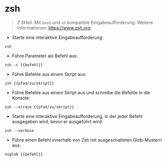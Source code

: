 # zsh

> Z SHell.
> Mit `bash` und `sh` kompatible Eingabeaufforderung.
> Weitere Informationen: <https://www.zsh.org>.

- Starte eine interaktive Eingabeaufforderung:

`zsh`

- Führe Parameter als Befehl aus:

`zsh -c {{befehl}}`

- Führe Befehle aus einem Skript aus:

`zsh {{pfad/zu/skript}}`

- Führe Befehle aus einem Skript aus und schreibe die Befehle in die Konsole:

`zsh --xtrace {{pfad/zu/skript}}`

- Starte eine interaktive Eingabeaufforderung, in der jeder Befehl ausgegeben wird, bevor er ausgeführt wird:

`zsh --verbose`

- Führe einen Befehl innerhalb von Zsh mit ausgeschalteten Glob-Mustern aus:

`noglob {{befehl}}`
